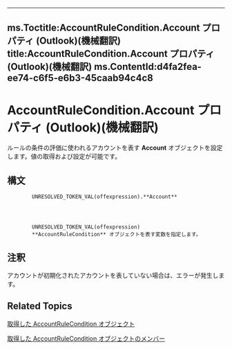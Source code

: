 

---
ms.Toctitle:AccountRuleCondition.Account プロパティ (Outlook)(機械翻訳)
title:AccountRuleCondition.Account プロパティ (Outlook)(機械翻訳)
ms.ContentId:d4fa2fea-ee74-c6f5-e6b3-45caab94c4c8
---
# AccountRuleCondition.Account プロパティ (Outlook)(機械翻訳)




ルールの条件の評価に使われるアカウントを表す **Account** オブジェクトを設定します。値の取得および設定が可能です。

## 構文

            UNRESOLVED_TOKEN_VAL(offexpression).**Account**




            UNRESOLVED_TOKEN_VAL(offexpression)
            **AccountRuleCondition** オブジェクトを表す変数を指定します。



## 注釈
アカウントが初期化されたアカウントを表していない場合は、エラーが発生します。



## Related Topics

[取得した AccountRuleCondition オブジェクト](1b746449-1357-36c2-5081-392ea85fb71e.md)

[取得した AccountRuleCondition オブジェクトのメンバー](6afbb5e3-a06a-ed56-986e-3e97eb71778a.md)





